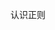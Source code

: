 <!-- https://www.bilibili.com/video/BV12J41147fC/?spm_id_from=333.337.search-card.all.click&vd_source=0c88b82560db687e3ba0427782c655e3 -->

认识正则  
